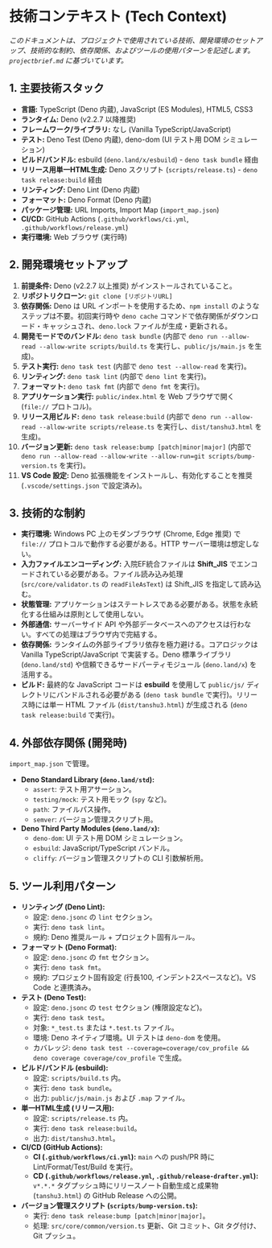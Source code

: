 # 技術コンテキスト (Tech Context)

_このドキュメントは、プロジェクトで使用されている技術、開発環境のセットアップ、技術的な制約、依存関係、およびツールの使用パターンを記述します。`projectbrief.md` に基づいています。_

## 1. 主要技術スタック

- **言語:** TypeScript (Deno 内蔵), JavaScript (ES Modules), HTML5, CSS3
- **ランタイム:** Deno (v2.2.7 以降推奨)
- **フレームワーク/ライブラリ:** なし (Vanilla TypeScript/JavaScript)
- **テスト:** Deno Test (Deno 内蔵), deno-dom (UI テスト用 DOM シミュレーション)
- **ビルド/バンドル:** esbuild (`deno.land/x/esbuild`) - `deno task bundle` 経由
- **リリース用単一HTML生成:** Deno スクリプト (`scripts/release.ts`) - `deno task release:build` 経由
- **リンティング:** Deno Lint (Deno 内蔵)
- **フォーマット:** Deno Format (Deno 内蔵)
- **パッケージ管理:** URL Imports, Import Map (`import_map.json`)
- **CI/CD:** GitHub Actions (`.github/workflows/ci.yml`, `.github/workflows/release.yml`)
- **実行環境:** Web ブラウザ (実行時)

## 2. 開発環境セットアップ

1. **前提条件:** Deno (v2.2.7 以上推奨) がインストールされていること。
2. **リポジトリクローン:** `git clone [リポジトリURL]`
3. **依存関係:** Deno は URL インポートを使用するため、`npm install` のようなステップは不要。初回実行時や `deno cache` コマンドで依存関係がダウンロード・キャッシュされ、`deno.lock` ファイルが生成・更新される。
4. **開発モードでのバンドル:** `deno task bundle` (内部で `deno run --allow-read --allow-write scripts/build.ts` を実行し、`public/js/main.js` を生成)。
5. **テスト実行:** `deno task test` (内部で `deno test --allow-read` を実行)。
6. **リンティング:** `deno task lint` (内部で `deno lint` を実行)。
7. **フォーマット:** `deno task fmt` (内部で `deno fmt` を実行)。
8. **アプリケーション実行:** `public/index.html` を Web ブラウザで開く (`file://` プロトコル)。
9. **リリース用ビルド:** `deno task release:build` (内部で `deno run --allow-read --allow-write scripts/release.ts` を実行し、`dist/tanshu3.html` を生成)。
10. **バージョン更新:** `deno task release:bump [patch|minor|major]` (内部で `deno run --allow-read --allow-write --allow-run=git scripts/bump-version.ts` を実行)。
11. **VS Code 設定:** Deno 拡張機能をインストールし、有効化することを推奨 (`.vscode/settings.json` で設定済み)。

## 3. 技術的な制約

- **実行環境:** Windows PC 上のモダンブラウザ (Chrome, Edge 推奨) で `file://` プロトコルで動作する必要がある。HTTP サーバー環境は想定しない。
- **入力ファイルエンコーディング:** 入院EF統合ファイルは **Shift_JIS** でエンコードされている必要がある。ファイル読み込み処理 (`src/core/validator.ts` の `readFileAsText`) は Shift_JIS を指定して読み込む。
- **状態管理:** アプリケーションはステートレスである必要がある。状態を永続化する仕組みは原則として使用しない。
- **外部通信:** サーバーサイド API や外部データベースへのアクセスは行わない。すべての処理はブラウザ内で完結する。
- **依存関係:** ランタイムの外部ライブラリ依存を極力避ける。コアロジックは Vanilla TypeScript/JavaScript で実装する。Deno 標準ライブラリ (`deno.land/std`) や信頼できるサードパーティモジュール (`deno.land/x`) を活用する。
- **ビルド:** 最終的な JavaScript コードは **esbuild** を使用して `public/js/` ディレクトリにバンドルされる必要がある (`deno task bundle` で実行)。リリース時には単一 HTML ファイル (`dist/tanshu3.html`) が生成される (`deno task release:build` で実行)。

## 4. 外部依存関係 (開発時)

`import_map.json` で管理。

- **Deno Standard Library (`deno.land/std`):**
  - `assert`: テスト用アサーション。
  - `testing/mock`: テスト用モック (`spy` など)。
  - `path`: ファイルパス操作。
  - `semver`: バージョン管理スクリプト用。
- **Deno Third Party Modules (`deno.land/x`):**
  - `deno-dom`: UI テスト用 DOM シミュレーション。
  - `esbuild`: JavaScript/TypeScript バンドル。
  - `cliffy`: バージョン管理スクリプトの CLI 引数解析用。

## 5. ツール利用パターン

- **リンティング (Deno Lint):**
  - 設定: `deno.jsonc` の `lint` セクション。
  - 実行: `deno task lint`。
  - 規約: Deno 推奨ルール + プロジェクト固有ルール。
- **フォーマット (Deno Format):**
  - 設定: `deno.jsonc` の `fmt` セクション。
  - 実行: `deno task fmt`。
  - 規約: プロジェクト固有設定 (行長100, インデント2スペースなど)。VS Code と連携済み。
- **テスト (Deno Test):**
  - 設定: `deno.jsonc` の `test` セクション (権限設定など)。
  - 実行: `deno task test`。
  - 対象: `*_test.ts` または `*.test.ts` ファイル。
  - 環境: Deno ネイティブ環境。UI テストは `deno-dom` を使用。
  - カバレッジ: `deno task test --coverage=coverage/cov_profile && deno coverage coverage/cov_profile` で生成。
- **ビルド/バンドル (esbuild):**
  - 設定: `scripts/build.ts` 内。
  - 実行: `deno task bundle`。
  - 出力: `public/js/main.js` および `.map` ファイル。
- **単一HTML生成 (リリース用):**
  - 設定: `scripts/release.ts` 内。
  - 実行: `deno task release:build`。
  - 出力: `dist/tanshu3.html`。
- **CI/CD (GitHub Actions):**
  - **CI (`.github/workflows/ci.yml`):** `main` への push/PR 時に Lint/Format/Test/Build を実行。
  - **CD (`.github/workflows/release.yml`, `.github/release-drafter.yml`):** `v*.*.*` タグプッシュ時にリリースノート自動生成と成果物 (`tanshu3.html`) の GitHub Release への公開。
- **バージョン管理スクリプト (`scripts/bump-version.ts`):**
  - 実行: `deno task release:bump [patch|minor|major]`。
  - 処理: `src/core/common/version.ts` 更新、Git コミット、Git タグ付け、Git プッシュ。
